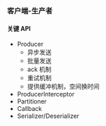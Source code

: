 ### 客户端-生产者

#### 关键 API

* Producer
    * 异步发送
    * 批量发送
    * ack 机制
    * 重试机制
    * 提供缓冲机制，空间换时间
* ProducerInterceptor
* Partitioner
* Callback
* Serializer/Deserializer